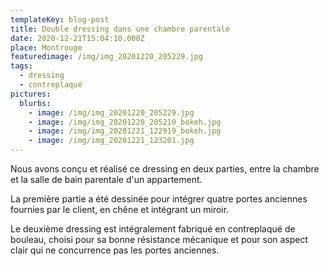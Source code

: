 ```yaml
---
templateKey: blog-post
title: Double dressing dans une chambre parentale
date: 2020-12-21T15:04:10.000Z
place: Montrouge
featuredimage: /img/img_20201220_205229.jpg
tags:
  - dressing
  - contreplaqué
pictures:
  blurbs:
    - image: /img/img_20201220_205229.jpg
    - image: /img/img_20201220_205210_bokeh.jpg
    - image: /img/img_20201221_122919_bokeh.jpg
    - image: /img/img_20201221_123201.jpg
---
```


Nous avons conçu et réalisé ce dressing en deux parties, entre la chambre et la salle de bain parentale d'un appartement.

La première partie a été dessinée pour intégrer quatre portes anciennes fournies par le client, en chêne et intégrant un miroir.

Le deuxième dressing est intégralement fabriqué en contreplaqué de bouleau, choisi pour sa bonne résistance mécanique et pour son aspect clair qui ne concurrence pas les portes anciennes.